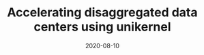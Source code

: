 ---
layout: "publication"
title: "Accelerating disaggregated data centers using unikernel"
date: 2020-08-10
copyright: "© Wonsup Yoon, Jinyoung Oh, Sue Moon, and Youngjin Kwon 2020. This is the author's version of the work. It is posted here for your personal use. Not for redistribution. The definitive Version of Record was published in Proceedings of the ACM SIGCOMM 2020 Conference Posters and Demos (SIGCOMM '20 Posters and Demos), [https://dl.acm.org/doi/pdf/10.1145/3405837.3411397](https://dl.acm.org/doi/pdf/10.1145/3405837.3411397)."
where: "Proceedings of the ACM SIGCOMM 2020 Conference Posters and Demos (SIGCOMM '20 Posters and Demos)"
pdf: "/publication/dilos-sigcommposter-20.pdf"
---